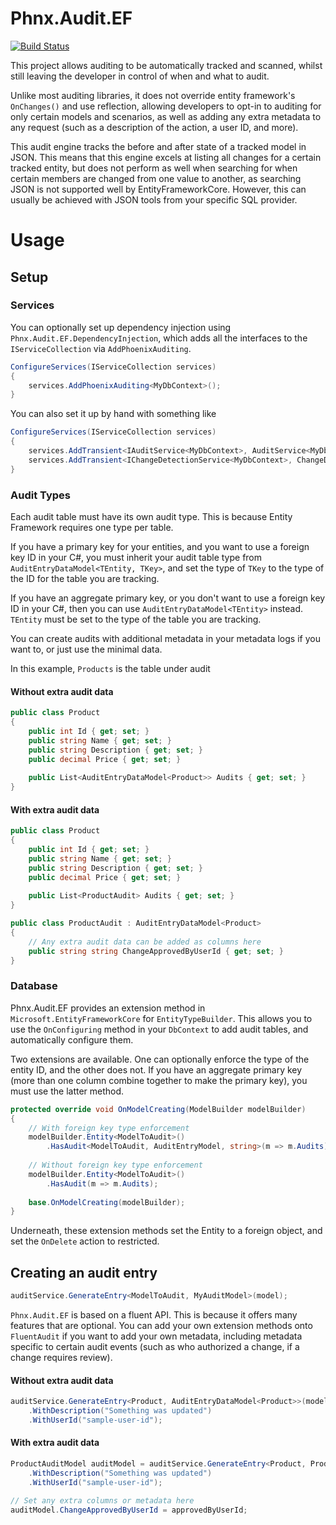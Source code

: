 # Phnx.Audit.EF

[![Build Status](https://travis-ci.com/phoenix-apps/EF-Audit.svg?branch=master)](https://travis-ci.com/phoenix-apps/EF-Audit)

This project allows auditing to be automatically tracked and scanned, whilst still leaving the developer in control of when and what to audit. 

Unlike most auditing libraries, it does not override entity framework's `OnChanges()` and use reflection, allowing developers to opt-in to auditing for only certain models and scenarios, as well as adding any extra metadata to any request (such as a description of the action, a user ID, and more).

This audit engine tracks the before and after state of a tracked model in JSON. This means that this engine excels at listing all changes for a certain tracked entity, but does not perform as well when searching for when certain members are changed from one value to another, as searching JSON is not supported well by EntityFrameworkCore. However, this can usually be achieved with JSON tools from your specific SQL provider. 

# Usage

## Setup

### Services
You can optionally set up dependency injection using `Phnx.Audit.EF.DependencyInjection`, which adds all the interfaces to the `IServiceCollection` via `AddPhoenixAuditing`.

```cs
ConfigureServices(IServiceCollection services)
{
    services.AddPhoenixAuditing<MyDbContext>();
}
```

You can also set it up by hand with something like

```cs
ConfigureServices(IServiceCollection services)
{
    services.AddTransient<IAuditService<MyDbContext>, AuditService<MyDbContext>>();
    services.AddTransient<IChangeDetectionService<MyDbContext>, ChangeDetectionService<MyDbContext>>();
}
```

### Audit Types

Each audit table must have its own audit type. This is because Entity Framework requires one type per table. 

If you have a primary key for your entities, and you want to use a foreign key ID in your C#, you must inherit your audit table type from `AuditEntryDataModel<TEntity, TKey>`, and set the type of `TKey` to the type of the ID for the table you are tracking.

If you have an aggregate primary key, or you don't want to use a foreign key ID in your C#, then you can use `AuditEntryDataModel<TEntity>` instead. `TEntity` must be set to the type of the table you are tracking. 

You can create audits with additional metadata in your metadata logs if you want to, or just use the minimal data.

In this example, `Products` is the table under audit

#### Without extra audit data
```cs
public class Product
{
    public int Id { get; set; }
    public string Name { get; set; }
    public string Description { get; set; }
    public decimal Price { get; set; }
    
    public List<AuditEntryDataModel<Product>> Audits { get; set; }
}
```

#### With extra audit data
```cs
public class Product
{
    public int Id { get; set; }
    public string Name { get; set; }
    public string Description { get; set; }
    public decimal Price { get; set; }
    
    public List<ProductAudit> Audits { get; set; }
}

public class ProductAudit : AuditEntryDataModel<Product>
{
    // Any extra audit data can be added as columns here
    public string string ChangeApprovedByUserId { get; set; }
}
```

### Database

Phnx.Audit.EF provides an extension method in `Microsoft.EntityFrameworkCore` for `EntityTypeBuilder`. This allows you to use the `OnConfiguring` method in your `DbContext` to add audit tables, and automatically configure them.

Two extensions are available. One can optionally enforce the type of the entity ID, and the other does not. If you have an aggregate primary key (more than one column combine together to make the primary key), you must use the latter method.

```cs
protected override void OnModelCreating(ModelBuilder modelBuilder)
{
    // With foreign key type enforcement
    modelBuilder.Entity<ModelToAudit>()
        .HasAudit<ModelToAudit, AuditEntryModel, string>(m => m.Audits);
        
    // Without foreign key type enforcement
    modelBuilder.Entity<ModelToAudit>()
        .HasAudit(m => m.Audits);
        
    base.OnModelCreating(modelBuilder);
}
```

Underneath, these extension methods set the Entity to a foreign object, and set the `OnDelete` action to restricted.

## Creating an audit entry

```cs
auditService.GenerateEntry<ModelToAudit, MyAuditModel>(model);
```

`Phnx.Audit.EF` is based on a fluent API. This is because it offers many features that are optional. You can add your own extension methods onto `FluentAudit` if you want to add your own metadata, including metadata specific to certain audit events (such as who authorized a change, if a change requires review).

#### Without extra audit data
```cs
auditService.GenerateEntry<Product, AuditEntryDataModel<Product>>(model)
    .WithDescription("Something was updated")
    .WithUserId("sample-user-id");
```

#### With extra audit data
```cs
ProductAuditModel auditModel = auditService.GenerateEntry<Product, ProductAuditModel>(model)
    .WithDescription("Something was updated")
    .WithUserId("sample-user-id");

// Set any extra columns or metadata here
auditModel.ChangeApprovedByUserId = approvedByUserId;
```
